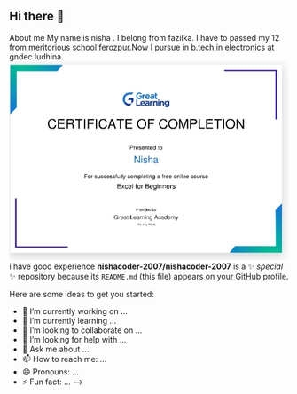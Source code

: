 ## Hi there 👋
About me 
My name is nisha . I belong from fazilka. I have to passed my 12 from meritorious school ferozpur.Now I pursue in b.tech in electronics at gndec ludhina.
![my certificate](IMG_20240730_194414.jpg)i have good experience 
**nishacoder-2007/nishacoder-2007** is a ✨ _special_ ✨ repository because its `README.md` (this file) appears on your GitHub profile.

Here are some ideas to get you started:

- 🔭 I’m currently working on ...
- 🌱 I’m currently learning ...
- 👯 I’m looking to collaborate on ...
- 🤔 I’m looking for help with ...
- 💬 Ask me about ...
- 📫 How to reach me: ...
- 😄 Pronouns: ...
- ⚡ Fun fact: ...
-->
